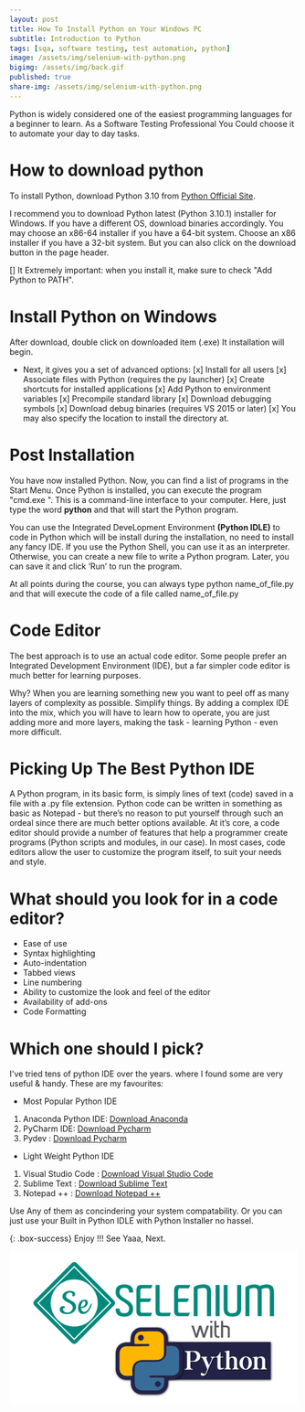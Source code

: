 ```yaml
---
layout: post
title: How To Install Python on Your Windows PC
subtitle: Introduction to Python
tags: [sqa, software testing, test automation, python]
image: /assets/img/selenium-with-python.png
bigimg: /assets/img/back.gif
published: true
share-img: /assets/img/selenium-with-python.png
---
```


Python is widely considered one of the easiest programming languages for a beginner to learn. As a Software Testing Professional You Could choose it to automate your day to day tasks.


# How to download python
To install Python, download Python 3.10 from [Python Official Site](https://www.python.org/downloads/).

I recommend you to download Python latest (Python 3.10.1) installer for Windows. If you have a different OS, download binaries accordingly. You may choose an x86-64 installer if you have a 64-bit system. Choose an x86 installer if you have a 32-bit system. But you can also click on the download button in the page header.

[] It Extremely important: when you install it, make sure to check "Add Python to PATH".

# Install Python on Windows
After download, double click on downloaded item (.exe) It installation will begin.

- Next, it gives you a set of advanced options:
[x] Install for all users
[x] Associate files with Python (requires the py launcher)
[x] Create shortcuts for installed applications
[x] Add Python to environment variables
[x] Precompile standard library
[x] Download debugging symbols
[x] Download debug binaries (requires VS 2015 or later)
[x] You may also specify the location to install the directory at.

# Post Installation
You have now installed Python. Now, you can find a list of programs in the Start Menu.
Once Python is installed, you can execute the program "cmd.exe ". This is a command-line interface to your computer. Here, just type the word **python** and that will start the Python program.

You can use the Integrated DeveLopment Environment **(Python IDLE)** to code in Python which will be install during the installation, no need to install any fancy IDE. If you use the Python Shell, you can use it as an interpreter. Otherwise, you can create a new file to write a Python program. Later, you can save it and click ‘Run’ to run the program.

At all points during the course, you can always type python name_of_file.py and that will execute the code of a file called name_of_file.py

# Code Editor 
The best approach is to use an actual code editor. Some people prefer an Integrated Development Environment (IDE), but a far simpler code editor is much better for learning purposes.

Why? When you are learning something new you want to peel off as many layers of complexity as possible. Simplify things. By adding a complex IDE into the mix, which you will have to learn how to operate, you are just adding more and more layers, making the task - learning Python - even more difficult.

# Picking Up The Best Python IDE

A Python program, in its basic form, is simply lines of text (code) saved in a file with a .py file extension. Python code can be written in something as basic as Notepad - but there’s no reason to put yourself through such an ordeal since there are much better options available. At it’s core, a code editor should provide a number of features that help a programmer create programs (Python scripts and modules, in our case). In most cases, code editors allow the user to customize the program itself, to suit your needs and style.

# What should you look for in a code editor?
- Ease of use
- Syntax highlighting
- Auto-indentation
- Tabbed views
- Line numbering
- Ability to customize the look and feel of the editor
- Availability of add-ons
- Code Formatting 

# Which one should I pick?

I've tried tens of python IDE over the years. where I found some are very useful & handy. These are my favourites:

- Most Popular Python IDE

1. Anaconda Python IDE: [Download Anaconda](https://www.anaconda.com/products/individual)
2. PyCharm IDE:  [Download Pycharm](https://www.jetbrains.com/pycharm/)
3. Pydev :  [Download Pycharm](https://www.pydev.org/)

- Light Weight Python IDE 
1. Visual Studio Code :  [Download Visual Studio Code](https://code.visualstudio.com/download)
2. Sublime Text :  [Download Sublime Text](https://www.sublimetext.com/)
3. Notepad ++ :  [Download Notepad ++](https://notepad-plus-plus.org/downloads/)

Use Any of them as concindering your system compatability.
Or you can just use your Built in Python IDLE with Python Installer no hassel.

{: .box-success}
Enjoy !!!
See Yaaa, Next.

![Selenium with Python](/assets/img/selenium-with-python.png "Selenium with Python")
